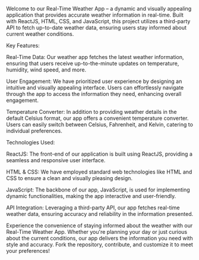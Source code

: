 Welcome to our Real-Time Weather App – a dynamic and visually appealing application that provides accurate weather information in real-time. Built with ReactJS, HTML, CSS, and JavaScript, this project utilizes a third-party API to fetch up-to-date weather data, ensuring users stay informed about current weather conditions.

Key Features:

Real-Time Data: Our weather app fetches the latest weather information, ensuring that users receive up-to-the-minute updates on temperature, humidity, wind speed, and more.

User Engagement: We have prioritized user experience by designing an intuitive and visually appealing interface. Users can effortlessly navigate through the app to access the information they need, enhancing overall engagement.

Temperature Converter: In addition to providing weather details in the default Celsius format, our app offers a convenient temperature converter. Users can easily switch between Celsius, Fahrenheit, and Kelvin, catering to individual preferences.

Technologies Used:

ReactJS: The front-end of our application is built using ReactJS, providing a seamless and responsive user interface.

HTML & CSS: We have employed standard web technologies like HTML and CSS to ensure a clean and visually pleasing design.

JavaScript: The backbone of our app, JavaScript, is used for implementing dynamic functionalities, making the app interactive and user-friendly.

API Integration: Leveraging a third-party API, our app fetches real-time weather data, ensuring accuracy and reliability in the information presented.

Experience the convenience of staying informed about the weather with our Real-Time Weather App. Whether you're planning your day or just curious about the current conditions, our app delivers the information you need with style and accuracy. Fork the repository, contribute, and customize it to meet your preferences!
